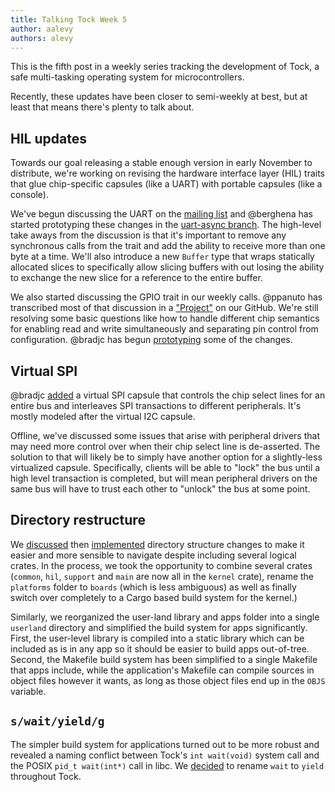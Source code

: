 ```yaml
---
title: Talking Tock Week 5
author: aalevy
authors: alevy
---
```


This is the fifth post in a weekly series tracking the development of Tock, a
safe multi-tasking operating system for microcontrollers.

Recently, these updates have been closer to semi-weekly at best, but at least
that means there's plenty to talk about.

## HIL updates

Towards our goal releasing a stable enough version in early November to
distribute, we're working on revising the hardware interface layer (HIL) traits
that glue chip-specific capsules (like a UART) with portable capsules (like a
console).

We've begun discussing the UART on the [mailing
list](https://groups.google.com/d/topic/tock-dev/Inl2rtoKPfw/discussion) and
@berghena has started prototyping these changes in the [uart-async
branch](https://github.com/helena-project/tock/blob/66f7794e078f024499e397cf6e0b4fce010f9b08/kernel/src/hil/uart.rs).
The high-level take aways from the discussion is that it's important to remove
any synchronous calls from the trait and add the ability to receive more than
one byte at a time. We'll also introduce a new `Buffer` type that wraps
statically allocated slices to specifically allow slicing buffers with out
losing the ability to exchange the new slice for a reference to the entire
buffer.

We also started discussing the GPIO trait in our weekly calls. @ppanuto has
transcribed most of that discussion in a
["Project"](https://github.com/helena-project/tock/projects/2) on our GitHub.
We're still resolving some basic questions like how to handle different chip
semantics for enabling read and write simultaneously and separating pin control
from configuration. @bradjc has begun
[prototyping](https://github.com/helena-project/tock/pull/112) some of the
changes.

## Virtual SPI

@bradjc [added](https://github.com/helena-project/tock/pull/108) a virtual SPI
capsule that controls the chip select lines for an entire bus and interleaves
SPI transactions to different peripherals. It's mostly modeled after the
virtual I2C capsule.

Offline, we've discussed some issues that arise with peripheral drivers that
may need more control over when their chip select line is de-asserted. The
solution to that will likely be to simply have another option for a
slightly-less virtualized capsule. Specifically, clients will be able to "lock"
the bus until a high level transaction is completed, but will mean peripheral
drivers on the same bus will have to trust each other to "unlock" the bus at
some point.

## Directory restructure

We
[discussed](https://groups.google.com/d/topic/tock-dev/7d-FdWP6Zu0/discussion)
then [implemented](https://github.com/helena-project/tock/pull/113) directory
structure changes to make it easier and more sensible to navigate despite
including several logical crates. In the process, we took the opportunity to
combine several crates (`common`, `hil`, `support` and `main` are now all in
the `kernel` crate), rename the `platforms` folder to `boards` (which is less
ambiguous) as well as finally switch over completely to a Cargo based build
system for the kernel.)

Similarly, we reorganized the user-land library and apps folder into a single
`userland` directory and simplified the build system for apps significantly.
First, the user-level library is compiled into a static library which can be
included as is in any app so it should be easier to build apps out-of-tree.
Second, the Makefile build system has been simplified to a single Makefile that
apps include, while the application's Makefile can compile sources in object
files however it wants, as long as those object files end up in the `OBJS`
variable.

## `s/wait/yield/g`

The simpler build system for applications turned out to be more robust and
revealed a naming conflict between Tock's `int wait(void)` system call and the
POSIX `pid_t wait(int*)` call in libc. We
[decided](https://github.com/helena-project/tock/pull/116) to rename `wait` to
`yield` throughout Tock.
